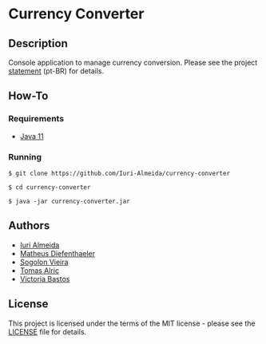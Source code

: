 # Currency Converter


## Description

Console application to manage currency conversion. Please see the project [statement][statement] (pt-BR) for details.


## How-To


### Requirements

- [Java 11][java-11]


### Running

```shell
$ git clone https://github.com/Iuri-Almeida/currency-converter

$ cd currency-converter

$ java -jar currency-converter.jar
```


## Authors

- [Iuri Almeida][author-1]
- [Matheus Diefenthaeler][author-2]
- [Sogolon Vieira][author-3]
- [Tomas Alric][author-4]
- [Victoria Bastos][author-5]


## License

This project is licensed under the terms of the MIT license - please see the [LICENSE][LICENSE] file for details.


<!-- Links -->
[statement]: https://github.com/Iuri-Almeida/currency-converter/blob/master/docs/STATEMENT
[java-11]: https://www.oracle.com/br/java/technologies/javase/jdk11-archive-downloads.html
[author-1]: https://github.com/Iuri-Almeida/
[author-2]: https://github.com/matheus-diefenthaeler/
[author-3]: https://github.com/Sogolonmvj/
[author-4]: https://github.com/TomasAlric/
[author-5]: https://github.com/VictoriaBastos/
[LICENSE]: https://github.com/Iuri-Almeida/currency-converter/blob/master/docs/LICENSE